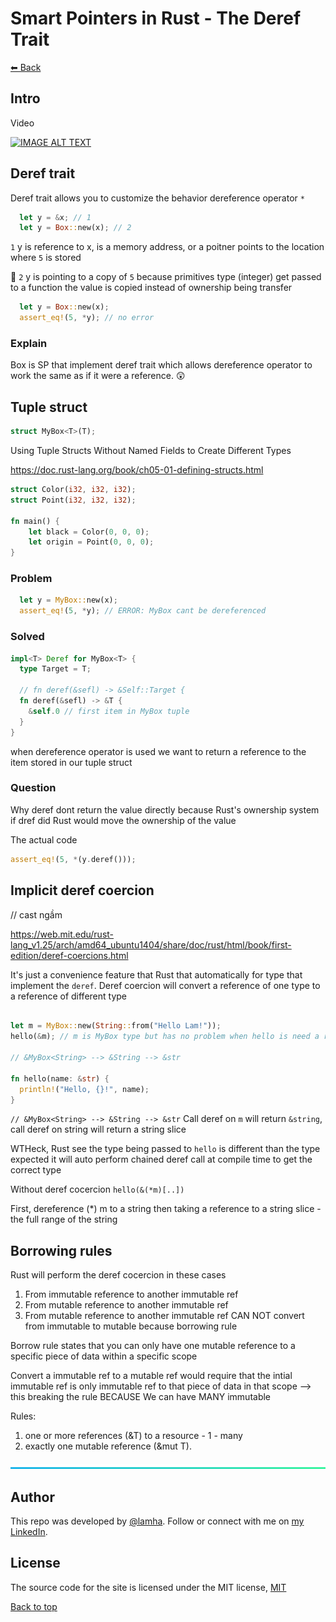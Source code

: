 # Smart Pointers in Rust - The Deref Trait

[⬅ Back](../README.md)

## Intro 
Video 

<div>
  <a href="https://www.youtube.com/watch?v=dYEC6NElVOg"><img src="https://img.youtube.com/vi/dYEC6NElVOg/0.jpg" alt="IMAGE ALT TEXT"></a>
</div>

## Deref trait 
Deref trait allows you to customize the behavior dereference operator `*`


```Rust
  let y = &x; // 1
  let y = Box::new(x); // 2

```

`1` y is reference to x, is a memory address, or a poitner points to the location where `5` is stored

🔴 `2` y is pointing to a copy of `5` because primitives type (integer) get passed to a function the value is copied instead of ownership being transfer 

```Rust
  let y = Box::new(x);
  assert_eq!(5, *y); // no error 
```

### Explain 

Box is SP that implement deref trait which allows dereference operator to work the same as if it were a reference. 😲

## Tuple struct 

```Rust
struct MyBox<T>(T);

```

Using Tuple Structs Without Named Fields to Create Different Types

https://doc.rust-lang.org/book/ch05-01-defining-structs.html

```Rust
struct Color(i32, i32, i32);
struct Point(i32, i32, i32);

fn main() {
    let black = Color(0, 0, 0);
    let origin = Point(0, 0, 0);
}
```


### Problem 


```Rust
  let y = MyBox::new(x);
  assert_eq!(5, *y); // ERROR: MyBox cant be dereferenced 
```

### Solved 

```Rust
impl<T> Deref for MyBox<T> {
  type Target = T;

  // fn deref(&sefl) -> &Self::Target {
  fn deref(&sefl) -> &T {
    &self.0 // first item in MyBox tuple 
  }
}
```

when dereference operator is used we want to return a reference to the item stored in our tuple struct 

### Question 

Why deref dont return the value directly because Rust's ownership system if dref did Rust would move the ownership of the value 


The actual code 

```Rust
assert_eq!(5, *(y.deref()));
```

## Implicit deref coercion 
// cast ngầm 

https://web.mit.edu/rust-lang_v1.25/arch/amd64_ubuntu1404/share/doc/rust/html/book/first-edition/deref-coercions.html

It's just a convenience feature that Rust that automatically for type that implement the `deref`. Deref coercion will convert a reference of one type to a reference of different type



```Rust

let m = MyBox::new(String::from("Hello Lam!"));
hello(&m); // m is MyBox type but has no problem when hello is need a ref to string slice

// &MyBox<String> --> &String --> &str

fn hello(name: &str) {
  println!("Hello, {}!", name);
}

```

`// &MyBox<String> --> &String --> &str` 
Call deref on `m` will return `&string`, call deref on string will return a string slice

WTHeck, Rust see the type being passed to `hello` is different than the type expected it will auto perform chained deref call at compile time to get the correct type 

Without deref cocercion 
`hello(&(*m)[..])`

First, dereference (*) m to a string then taking a reference to a string slice - the full range of the string 

## Borrowing rules 
Rust will perform the deref cocercion in these cases 

1. From immutable reference to another immutable ref
2. From mutable reference to another immutable ref
3. From mutable reference to another immutable ref 
CAN NOT convert from immutable to mutable because borrowing rule 

Borrow rule states that you can only have one mutable reference to a specific piece of data within a specific scope 


Convert a immutable ref to a mutable ref would require that the intial immutable ref is only immutable ref to that piece of data in that scope --> this breaking the rule 
BECAUSE We can have MANY immutable 

Rules:
1. one or more references (&T) to a resource - 1 - many 
2. exactly one mutable reference (&mut T).




<p><img type="separator" height=8px width="100%" src="https://github.com/HaLamUs/nft-drop/blob/main/assets/aqua.png"></p>

## Author

This repo was developed by [@lamha](https://github.com/HaLamUs). 
Follow or connect with me on [my LinkedIn](https://www.linkedin.com/in/lamhacs). 

## License
The source code for the site is licensed under the MIT license, [MIT](https://opensource.org/license/mit/)

 <a href="#top">Back to top</a>